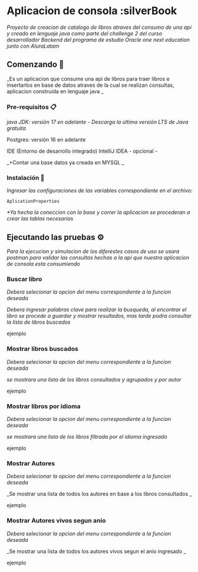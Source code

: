 # Aplicacion de consola :silverBook

_Proyecto de creacion de catalogo de libros atraves del consumo de una api y creado en lenguaje java como parte del challenge 2 del curso desarrollador Backend del programa de estudio Oracle one next education junto con AluraLatam_

## Comenzando 🚀

_Es un aplicacion que consume una api de libros para traer libros e insertarlos en base de datos atraves de la cual se realizan consultas, aplicacion construida en lenguaje java _


### Pre-requisitos 📋

_java JDK: versión 17 en adelante - 
Descarga la última versión LTS de Java gratuita_

Postgres: versión 16 en adelante 

IDE (Entorno de desarrollo integrado) IntelliJ IDEA - opcional -

_+Contar una base datos ya creada en  MYSQL _



### Instalación 🔧
_Ingresar las configuraciones de las variables correspondiente en el archivo:_
```
AplicationProperties
```
_*Ya hecha la coneccion con la base y correr la aplicacion se procederan a crear las tablas necesarias_


## Ejecutando las pruebas ⚙️

_Para la ejecucion y simulacion de los diferestes casos de uso se usara postman para validar las consultas hechas a la api que nuestra aplicacion de consola esta consumiendo_


### Buscar libro

_Debera selecionar la opcion del menu correspondiente a la funcion deseada_

_Debera ingresar palabras clave para realizar la busqueda, al encontrar el libro se procede a guardar y mostrar resultados, mas tarde podra consultar la lista de libros buscados_

ejemplo

### Mostrar libros buscados
_Debera selecionar la opcion del menu correspondiente a la funcion deseada_

_se mostrara una lista de los libros consultados y agrupados y por autor_

ejemplo

### Mostrar libros por idioma
_Debera selecionar la opcion del menu correspondiente a la funcion deseada_

_se mostrara una lista de los libros filtrada por el idioma ingresado_

ejemplo

### Mostrar Autores
_Debera selecionar la opcion del menu correspondiente a la funcion deseada_

_Se mostrar una lista de todos los autores en base a los libros consultados _

ejemplo


### Mostrar Autores vivos segun anio
_Debera selecionar la opcion del menu correspondiente a la funcion deseada_

_Se mostrar una lista de todos los autores vivos segun el anio ingresado _

ejemplo
